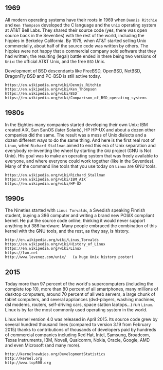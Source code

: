 ## 1969

All modern operating systems have their roots in 1969 when
`Dennis Ritchie` and `Ken Thompson`
developed the C language and the `Unix` operating system
at AT&T Bell Labs. They shared their source code (yes, there was open
source back in the Seventies) with the rest of the world, including the
hippies in Berkeley California. By 1975, when AT&T started selling Unix
commercially, about half of the source code was written by others. The
hippies were not happy that a commercial company sold software that they
had written; the resulting (legal) battle ended in there being two
versions of `Unix`: the official AT&T Unix, and the free
`BSD` Unix.

Development of BSD descendants like FreeBSD, OpenBSD, NetBSD, DragonFly
BSD and PC-BSD is still active today.

    https://en.wikipedia.org/wiki/Dennis_Ritchie
    https://en.wikipedia.org/wiki/Ken_Thompson
    https://en.wikipedia.org/wiki/BSD
    https://en.wikipedia.org/wiki/Comparison_of_BSD_operating_systems

## 1980s

In the Eighties many companies started developing their own Unix:
IBM created AIX, Sun
SunOS (later Solaris), HP
HP-UX and about a dozen other companies did the same. The
result was a mess of Unix dialects and a dozen different ways to do the
same thing. And here is the first real root of `Linux`, when
`Richard Stallman` aimed to end this era of Unix
separation and everybody re-inventing the wheel by starting the
`GNU` project (GNU is Not Unix). His goal was to make an
operating system that was freely available to everyone, and where
everyone could work together (like in the Seventies). Many of the
command line tools that you use today on `Linux` are GNU tools.

    https://en.wikipedia.org/wiki/Richard_Stallman
    https://en.wikipedia.org/wiki/IBM_AIX
    https://en.wikipedia.org/wiki/HP-UX

## 1990s

The Nineties started with `Linus Torvalds`, a Swedish
speaking Finnish student, buying a 386 computer and writing a brand new
POSIX compliant kernel. He put the source code online, thinking it would
never support anything but 386 hardware. Many people embraced the
combination of this kernel with the GNU tools, and the rest, as they
say, is history.

    http://en.wikipedia.org/wiki/Linus_Torvalds
    https://en.wikipedia.org/wiki/History_of_Linux
    https://en.wikipedia.org/wiki/Linux
    https://lwn.net
    http://www.levenez.com/unix/   (a huge Unix history poster)

## 2015

Today more than 97 percent of the world\'s supercomputers (including the
complete top 10), more than 80 percent of all smartphones, many millions
of desktop computers, around 70 percent of all web servers, a large
chunk of tablet computers, and several appliances (dvd-players, washing
machines, dsl modems, routers, self-driving cars, space station
laptops\...) run `Linux`. Linux is by far the most commonly used
operating system in the world.

Linux kernel version 4.0 was released in April 2015. Its source code
grew by several hundred thousand lines (compared to version 3.19 from
February 2015) thanks to contributions of thousands of developers paid
by hundreds of commercial companies including Red Hat, Intel, Samsung,
Broadcom, Texas Instruments, IBM, Novell, Qualcomm, Nokia, Oracle,
Google, AMD and even Microsoft (and many more).

    http://kernelnewbies.org/DevelopmentStatistics
    http://kernel.org
    http://www.top500.org
